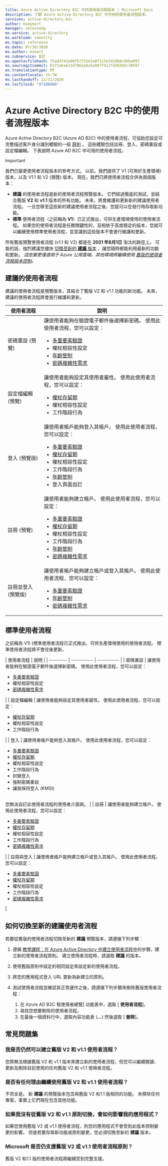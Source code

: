 ```yaml
---
title: Azure Active Directory B2C 中的使用者流程版本 | Microsoft Docs
description: 了解 Azure Active Directory B2C 中可用的使用者流程版本。
services: active-directory-b2c
author: msmimart
manager: celestedg
ms.service: active-directory
ms.workload: identity
ms.topic: reference
ms.date: 07/30/2020
ms.author: mimart
ms.subservice: B2C
ms.openlocfilehash: 75ad3743a90f5773163a8f115e1924b8c5bbe097
ms.sourcegitcommit: 6172a6ae13d7062a0a5e00ff411fd363b5c38597
ms.translationtype: MT
ms.contentlocale: zh-TW
ms.lasthandoff: 12/11/2020
ms.locfileid: "97108088"
---
```

# <a name="user-flow-versions-in-azure-active-directory-b2c"></a>Azure Active Directory B2C 中的使用者流程版本

Azure Active Directory B2C (Azure AD B2C) 中的使用者流程，可協助您設定可完整描述客戶身分識別體驗的一般 [原則](user-flow-overview.md) 。 這些體驗包括註冊、登入、密碼重設或設定檔編輯。 下表說明 Azure AD B2C 中可用的使用者流程。

> [!IMPORTANT]
> 我們已變更使用者流程版本的參考方式。 以前，我們提供了 V1 (可用於生產環境) 版本，以及 V1.1 和 V2 (預覽) 版本。 現在，我們已將使用者流程合併為兩個版本：
>
>- **建議** 的使用者流程是新的使用者流程預覽版本。 它們經過徹底的測試，並結合舊版 **V2** 和 **v1.1** 版本的所有功能。 未來，將會維護和更新新的建議使用者流程。 一旦您移至這些新的建議使用者流程之後，您就可以在發行時存取新功能。
>- **標準** 使用者流程（之前稱為 **V1**）已正式推出，可供生產環境使用的使用者流程。 如果您的使用者流程是任務關鍵性的，且相依于高度穩定的版本，您就可以繼續使用標準使用者流程，並意識到這些版本不會進行維護和更新。
>
>所有舊版預覽使用者流程 (v1.1 和 V2) 都是在 **2021 年8月1日** 淘汰的路徑上。 可能的話，強烈建議您儘快 [切換至新的 **建議** 版本](#how-to-switch-to-a-new-recommended-user-flow) ，讓您隨時都能利用最新的功能和更新。 *這些變更僅適用于 Azure 公用雲端。其他環境將繼續使用 [舊版的使用者流程版本控制](user-flow-versions-legacy.md)。*

## <a name="recommended-user-flows"></a>建議的使用者流程

建議的使用者流程是預覽版本，其結合了舊版 V2 和 v1.1 功能的新功能。 未來，建議的使用者流程將會進行維護和更新。

| 使用者流程 | 說明 |
| --------- | ----------- |
| 密碼重設 (預覽)  | 讓使用者能夠在驗證電子郵件後選擇新密碼。 使用此使用者流程，您可以設定： <ul><li>[多重要素驗證](multi-factor-authentication.md)</li><li>權杖相容性設定</li><li>[年齡管制](basic-age-gating.md)</li><li>[密碼複雜性需求](password-complexity.md)</li></ul> |
| 設定檔編輯 (預覽)  | 讓使用者能夠設定其使用者屬性。 使用此使用者流程，您可以設定： <ul><li>[權杖存留期](tokens-overview.md)</li><li>權杖相容性設定</li><li>工作階段行為</li></ul> |
| 登入 (預覽版)  | 讓使用者帳戶能夠登入其帳戶。 使用此使用者流程，您可以設定： <ul><li>[多重要素驗證](multi-factor-authentication.md)</li><li>[權杖存留期](tokens-overview.md)</li><li>權杖相容性設定</li><li>工作階段行為</li><li>[年齡管制](basic-age-gating.md)</li><li>登入頁面自訂</li></ul> |
| 註冊 (預覽)  | 讓使用者能夠建立帳戶。 使用此使用者流程，您可以設定： <ul><li>[多重要素驗證](multi-factor-authentication.md)</li><li>[權杖存留期](tokens-overview.md)</li><li>權杖相容性設定</li><li>工作階段行為</li><li>[年齡管制](basic-age-gating.md)</li><li>[密碼複雜性需求](password-complexity.md)</li></ul> |
| 註冊並登入 (預覽版)  | 讓使用者帳戶能夠建立帳戶或登入其帳戶。 使用此使用者流程，您可以設定： <ul><li>[多重要素驗證](multi-factor-authentication.md)</li><li>[年齡管制](basic-age-gating.md)</li><li>[密碼複雜性需求](password-complexity.md)</li></ul> |

## <a name="standard-user-flows"></a>標準使用者流程

之前稱為 V1)  (標準使用者流程已正式推出，可供生產環境使用的使用者流程。 標準使用者流程將不會往後更新。

| 使用者流程 | 說明 |
| --------- | ----------- | ----------- |
| 密碼重設 | 讓使用者能夠在驗證電子郵件後選擇新密碼。 使用此使用者流程，您可以設定： <ul><li>[多重要素驗證](multi-factor-authentication.md)</li><li>權杖相容性設定</li><li>[密碼複雜性需求](password-complexity.md)</li></ul> |
| 設定檔編輯 | 讓使用者能夠設定其使用者屬性。 使用此使用者流程，您可以設定： <ul><li>[權杖存留期](tokens-overview.md)</li><li>權杖相容性設定</li><li>工作階段行為</li></ul> |
| 登入 | 讓使用者帳戶能夠登入其帳戶。 使用此使用者流程，您可以設定： <ul><li>[多重要素驗證](multi-factor-authentication.md)</li><li>[權杖存留期](tokens-overview.md)</li><li>權杖相容性設定</li><li>工作階段行為</li><li>封鎖登入</li><li>強制密碼重設</li><li>讓我保持登入 (KMSI)</ul><br>您無法自訂此使用者流程的使用者介面與。 |
| 註冊 | 讓使用者能夠建立帳戶。 使用此使用者流程，您可以設定： <ul><li>[多重要素驗證](multi-factor-authentication.md)</li><li>[權杖存留期](tokens-overview.md)</li><li>權杖相容性設定</li><li>工作階段行為</li><li>[密碼複雜性需求](password-complexity.md)</li></ul> |
| 註冊與登入 | 讓使用者帳戶能夠建立帳戶或登入其帳戶。 使用此使用者流程，您可以設定： <ul><li>[多重要素驗證](multi-factor-authentication.md)</li><li>[權杖存留期](tokens-overview.md)</li><li>權杖相容性設定</li><li>工作階段行為</li><li>[密碼複雜性需求](password-complexity.md)</li></ul>|


## <a name="how-to-switch-to-a-new-recommended-user-flow"></a>如何切換至新的建議使用者流程

若要從舊版的使用者流程切換至新的 **建議** 預覽版本，請遵循下列步驟：

1. 遵循 [教學課程：在 Azure Active Directory 中建立使用者流程中](tutorial-create-user-flows.md)的步驟，建立新的使用者流程原則。 建立使用者流程時，請選取 **建議** 的版本。

3. 使用舊版原則中設定的相同設定來設定新的使用者流程。

4. 將您的應用程式登入 URL 更新為新建立的原則。

5. 測試使用者流程並確認其正常運作之後，請遵循下列步驟來刪除舊版使用者流程：
   1. 在 Azure AD B2C 租使用者總覽] 功能表中，選取 [ **使用者流程**]。
   2. 尋找您想要刪除的使用者流程。
   3. 在最後一個資料行中，選取內容功能表 (**...**) 然後選取 [ **刪除**]。

## <a name="frequently-asked-questions"></a>常見問題集

### <a name="can-i-still-create-legacy-v2-and-v11-user-flows"></a>我是否仍然可以建立舊版 V2 和 v1.1 使用者流程？

您將無法根據舊版 V2 和 v1.1 版本來建立新的使用者流程，但您可以繼續閱讀、更新及刪除目前使用的任何舊版 V2 和 v1.1 使用者流程。

### <a name="is-there-any-reason-to-continue-using-legacy-v2-and-v11-user-flows"></a>是否有任何理由繼續使用舊版 V2 和 v1.1 使用者流程？

不完全是。 新 **建議** 的預覽版本包含與舊版 V2 和1.1 版相同的功能。 未移除任何專案，事實上它們現在包含其他功能。

### <a name="if-i-dont-switch-from-legacy-v2-and-v11-policies-how-will-it-impact-my-application"></a>如果我沒有從舊版 V2 和 v1.1 原則切換，會如何影響我的應用程式？

如果您使用舊版 V2 或 v1.1 使用者流程，則您的應用程式不會受到此版本控制變更的影響。 但是若要存取新功能或原則變更，您必須切換至新的 **建議** 版本。

### <a name="will-microsoft-still-support-my-legacy-v2-or-v11-user-flow-policy"></a>Microsoft 是否仍支援舊版 V2 或 v1.1 使用者流程原則？

舊版 V2 和1.1 版的使用者流程將繼續受到完整支援。
